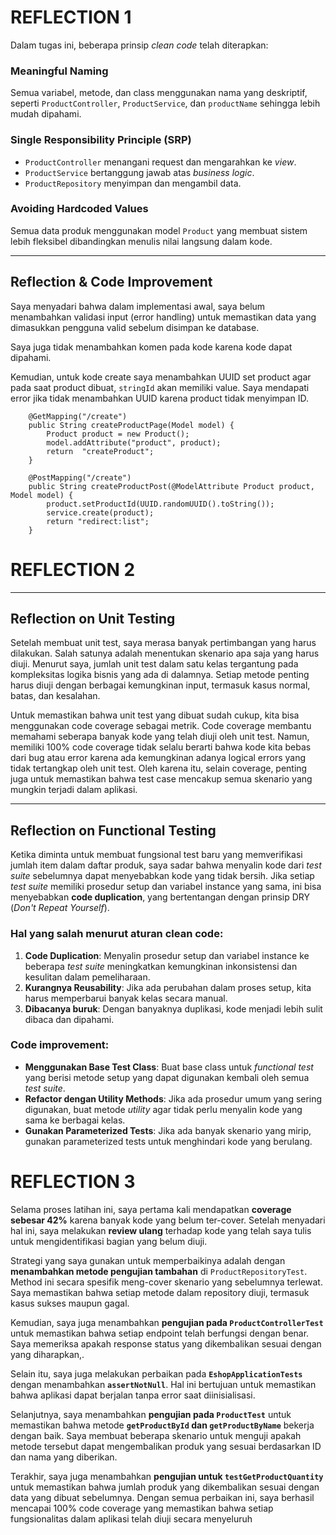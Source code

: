 # **REFLECTION 1**

Dalam tugas ini, beberapa prinsip *clean code* telah diterapkan:

### Meaningful Naming
Semua variabel, metode, dan class menggunakan nama yang deskriptif, seperti `ProductController`, `ProductService`, dan `productName` sehingga lebih mudah dipahami.

### Single Responsibility Principle (SRP)
- `ProductController` menangani request dan mengarahkan ke *view*.
- `ProductService` bertanggung jawab atas *business logic*.
- `ProductRepository` menyimpan dan mengambil data.

### Avoiding Hardcoded Values
Semua data produk menggunakan model `Product` yang membuat sistem lebih fleksibel dibandingkan menulis nilai langsung dalam kode.

---

## **Reflection & Code Improvement**

Saya menyadari bahwa dalam implementasi awal, saya belum menambahkan validasi input (error handling) untuk memastikan data yang dimasukkan pengguna valid sebelum disimpan ke database. 


Saya juga tidak menambahkan komen pada kode karena kode dapat dipahami.

Kemudian, untuk kode create saya menambahkan UUID set product agar pada saat product dibuat, `stringId` akan memiliki value. Saya mendapati error jika tidak menambahkan UUID karena product tidak menyimpan ID.

```
    @GetMapping("/create")
    public String createProductPage(Model model) {
        Product product = new Product();
        model.addAttribute("product", product);
        return  "createProduct";
    }

    @PostMapping("/create")
    public String createProductPost(@ModelAttribute Product product, Model model) {
        product.setProductId(UUID.randomUUID().toString());
        service.create(product);
        return "redirect:list";
    }
```


# **REFLECTION 2**

---

## **Reflection on Unit Testing**

Setelah membuat unit test, saya merasa banyak pertimbangan yang harus dilakukan. Salah satunya adalah menentukan skenario apa saja yang harus diuji. Menurut saya, jumlah unit test dalam satu kelas tergantung pada kompleksitas logika bisnis yang ada di dalamnya. Setiap metode penting harus diuji dengan berbagai kemungkinan input, termasuk kasus normal, batas, dan kesalahan.

Untuk memastikan bahwa unit test yang dibuat sudah cukup, kita bisa menggunakan code coverage sebagai metrik. Code coverage membantu memahami seberapa banyak kode yang telah diuji oleh unit test. Namun, memiliki 100% code coverage tidak selalu berarti bahwa kode kita bebas dari bug atau error karena ada kemungkinan adanya logical errors yang tidak tertangkap oleh unit test. Oleh karena itu, selain coverage, penting juga untuk memastikan bahwa test case mencakup semua skenario yang mungkin terjadi dalam aplikasi.

---

## **Reflection on Functional Testing**

Ketika diminta untuk membuat fungsional test baru yang memverifikasi jumlah item dalam daftar produk, saya sadar bahwa menyalin kode dari *test suite* sebelumnya dapat menyebabkan kode yang tidak bersih. Jika setiap *test suite* memiliki prosedur setup dan variabel instance yang sama, ini bisa menyebabkan **code duplication**, yang bertentangan dengan prinsip DRY (*Don't Repeat Yourself*).

### **Hal yang salah menurut aturan clean code:**
1. **Code Duplication**: Menyalin prosedur setup dan variabel instance ke beberapa *test suite* meningkatkan kemungkinan inkonsistensi dan kesulitan dalam pemeliharaan.
2. **Kurangnya Reusability**: Jika ada perubahan dalam proses setup, kita harus memperbarui banyak kelas secara manual.
3. **Dibacanya buruk**: Dengan banyaknya duplikasi, kode menjadi lebih sulit dibaca dan dipahami.

### **Code improvement:**
- **Menggunakan Base Test Class**: Buat base class untuk *functional test* yang berisi metode setup yang dapat digunakan kembali oleh semua *test suite*.
- **Refactor dengan Utility Methods**: Jika ada prosedur umum yang sering digunakan, buat metode *utility* agar tidak perlu menyalin kode yang sama ke berbagai kelas.
- **Gunakan Parameterized Tests**: Jika ada banyak skenario yang mirip, gunakan parameterized tests untuk menghindari kode yang berulang.

# **REFLECTION 3**

Selama proses latihan ini, saya pertama kali mendapatkan **coverage sebesar 42%** karena banyak kode yang belum ter-cover. Setelah menyadari hal ini, saya melakukan **review ulang** terhadap kode yang telah saya tulis untuk mengidentifikasi bagian yang belum diuji.

Strategi yang saya gunakan untuk memperbaikinya adalah dengan **menambahkan metode pengujian tambahan** di `ProductRepositoryTest`. Method ini secara spesifik meng-cover skenario yang sebelumnya terlewat. Saya memastikan bahwa setiap metode dalam repository diuji, termasuk kasus sukses maupun gagal.

Kemudian, saya juga menambahkan **pengujian pada `ProductControllerTest`** untuk memastikan bahwa setiap endpoint telah berfungsi dengan benar. Saya memeriksa apakah response status yang dikembalikan sesuai dengan yang diharapkan,.

Selain itu, saya juga melakukan perbaikan pada **`EshopApplicationTests`** dengan menambahkan **`assertNotNull`**. Hal ini bertujuan untuk memastikan bahwa aplikasi dapat berjalan tanpa error saat diinisialisasi.

Selanjutnya, saya menambahkan **pengujian pada `ProductTest`** untuk memastikan bahwa metode **`getProductById` dan `getProductByName`** bekerja dengan baik. Saya membuat beberapa skenario untuk menguji apakah metode tersebut dapat mengembalikan produk yang sesuai berdasarkan ID dan nama yang diberikan.

Terakhir, saya juga menambahkan **pengujian untuk `testGetProductQuantity`** untuk memastikan bahwa jumlah produk yang dikembalikan sesuai dengan data yang dibuat sebelumnya. Dengan semua perbaikan ini, saya berhasil mencapai 100% code coverage yang memastikan bahwa setiap fungsionalitas dalam aplikasi telah diuji secara menyeluruh